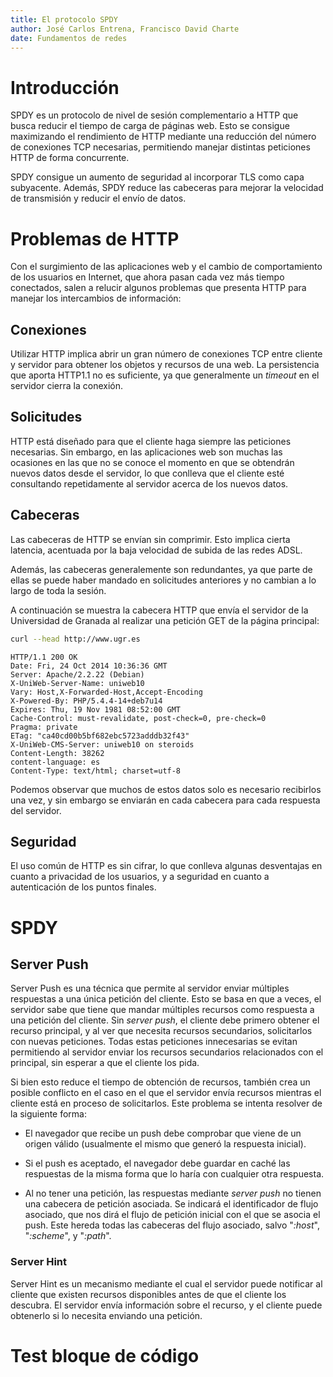 ```yaml
---
title: El protocolo SPDY
author: José Carlos Entrena, Francisco David Charte
date: Fundamentos de redes
---
```


# Introducción

SPDY es un protocolo de nivel de sesión complementario a HTTP que busca reducir el tiempo de carga de páginas web. Esto se consigue maximizando el rendimiento de HTTP mediante una reducción del número de conexiones TCP necesarias, permitiendo manejar distintas peticiones HTTP de forma concurrente. 

SPDY consigue un aumento de seguridad al incorporar TLS como capa subyacente. Además, SPDY reduce las cabeceras para mejorar la velocidad de transmisión y reducir el envío de datos. 

# Problemas de HTTP
Con el surgimiento de las aplicaciones web y el cambio de comportamiento
de los usuarios en Internet, que ahora pasan cada vez más tiempo conectados,
salen a relucir algunos problemas que presenta HTTP para manejar los 
intercambios de información:

## Conexiones
Utilizar HTTP implica abrir un gran número de conexiones TCP entre
cliente y servidor para obtener los objetos y recursos de una web.
La persistencia que aporta HTTP1.1 no es suficiente, ya que 
generalmente un *timeout* en el servidor cierra la conexión.

## Solicitudes
HTTP está diseñado para que el cliente haga siempre las peticiones
necesarias. Sin embargo, en las aplicaciones web son muchas las 
ocasiones en las que no se conoce el momento en que se obtendrán
nuevos datos desde el servidor, lo que conlleva que el cliente esté
consultando repetidamente al servidor acerca de los nuevos datos.

## Cabeceras
Las cabeceras de HTTP se envían sin comprimir. Esto implica cierta
latencia, acentuada por la baja velocidad de subida de las redes ADSL.

Además, las cabeceras generalemente son 
redundantes, ya que parte de ellas se puede haber mandado en 
solicitudes anteriores y no cambian a lo largo de toda la sesión.

A continuación se muestra la cabecera HTTP que envía el servidor de
la Universidad de Granada al realizar una petición GET de la página 
principal: 

~~~sh
curl --head http://www.ugr.es
~~~

~~~
HTTP/1.1 200 OK
Date: Fri, 24 Oct 2014 10:36:36 GMT
Server: Apache/2.2.22 (Debian)
X-UniWeb-Server-Name: uniweb10
Vary: Host,X-Forwarded-Host,Accept-Encoding
X-Powered-By: PHP/5.4.4-14+deb7u14
Expires: Thu, 19 Nov 1981 08:52:00 GMT
Cache-Control: must-revalidate, post-check=0, pre-check=0
Pragma: private
ETag: "ca40cd00b5bf682ebc5723adddb32f43"
X-UniWeb-CMS-Server: uniweb10 on steroids
Content-Length: 38262
content-language: es
Content-Type: text/html; charset=utf-8
~~~

Podemos observar que muchos de estos datos solo es necesario 
recibirlos una vez, y sin embargo se enviarán en cada cabecera
para cada respuesta del servidor.

## Seguridad
El uso común de HTTP es sin cifrar, lo que conlleva algunas desventajas 
en cuanto a privacidad de los usuarios, y a seguridad en cuanto a 
autenticación de los puntos finales. 

# SPDY

## Server Push 

Server Push es una técnica que permite al servidor enviar múltiples respuestas a una única petición del cliente. Esto se basa en que a veces, el servidor sabe que tiene que mandar múltiples recursos como respuesta a una petición del cliente. Sin *server push*, el cliente debe primero obtener el recurso principal, y al ver que necesita recursos secundarios, solicitarlos con nuevas peticiones. Todas estas peticiones innecesarias se evitan permitiendo al servidor enviar los recursos secundarios relacionados con el principal, sin esperar a que el cliente los pida. 

Si bien esto reduce el tiempo de obtención de recursos, también crea un posible conflicto en el caso en el que el servidor envía recursos mientras el cliente está en proceso de solicitarlos. Este problema se intenta resolver de la siguiente forma: 

* El navegador que recibe un push debe comprobar que viene de un origen válido (usualmente el mismo que generó la respuesta inicial). 

* Si el push es aceptado, el navegador debe guardar en caché las respuestas de la misma forma que lo haría con cualquier otra respuesta. 

* Al no tener una petición, las respuestas mediante *server push* no tienen una cabecera de petición asociada. Se indicará el identificador de flujo asociado, que nos dirá el flujo de petición inicial con el que se asocia el push. Este hereda todas las cabeceras del flujo asociado, salvo "*:host*", "*:scheme*", y "*:path*". 

### Server Hint

Server Hint es un mecanismo mediante el cual el servidor puede notificar al cliente que existen recursos disponibles antes de que el cliente los descubra. El servidor envía información sobre el recurso, y el cliente puede obtenerlo si lo necesita enviando una petición. 


# Test bloque de código

<!-- Compilar con
  pandoc --to latex --latex-engine pdflatex -o documento.pdf documento.md --toc -N --template template.tex
-->
